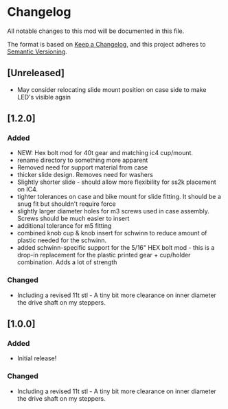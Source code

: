# Changelog
All notable changes to this mod will be documented in this file.

The format is based on [Keep a Changelog](https://keepachangelog.com/en/1.0.0/),
and this project adheres to [Semantic Versioning](https://semver.org/spec/v2.0.0.html).

## [Unreleased]
- May consider relocating slide mount position on case side to make LED's visible again


## [1.2.0]
### Added
- NEW: Hex bolt mod for 40t gear and matching ic4 cup/mount.
- rename directory to something more apparent
- Removed need for support material from case
- thicker slide design.  Removes need for washers
- Slightly shorter slide - should allow more flexibility for ss2k placement on IC4.
- tighter tolerances on case and bike mount for slide fitting.  It should be a snug fit but shouldn't require force
- slightly larger diameter holes for m3 screws used in case assembly.  Screws should be much easier to insert
- additional tolerance for m5 fitting
- combined knob cup & knob insert for schwinn to reduce amount of plastic needed for the schwinn.
- added schwinn-specific support for the 5/16" HEX bolt mod - this is a drop-in replacement for the plastic printed gear + cup/holder combination.  Adds a lot of strength

### Changed
- Including a revised 11t stl - A tiny bit more clearance on inner diameter the drive shaft on my steppers.

## [1.0.0]
### Added
- Initial release!

### Changed
- Including a revised 11t stl - A tiny bit more clearance on inner diameter the drive shaft on my steppers.